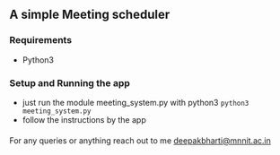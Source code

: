 ## A simple Meeting scheduler

### Requirements

- Python3

### Setup and Running the app

- just run the module meeting_system.py with python3 `python3 meeting_system.py`
- follow the instructions by the app

####

For any queries or anything reach out to me <a href="mailto:deepakbharti@mnnit.ac.in"> deepakbharti@mnnit.ac.in </a>